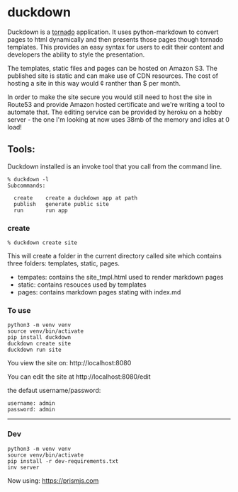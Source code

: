 # duckdown

Duckdown is a [tornado](https://tornadoweb.org) application.
It uses python-markdown to convert pages to html dynamically and then
presents those pages though tornado templates. This provides an easy syntax for users to
edit their content and developers the ability to style the presentation.

The templates, static files and pages can be hosted on Amazon S3. The
published site is static and can make use of CDN resources.  The
cost of hosting a site in this way would ¢ ranther than $ per month.

In order to make the site secure you would still need to host the site
in Route53 and provide Amazon hosted certificate and we're writing a
tool to automate that. The editing service can be provided by heroku
on a hobby server - the one I'm looking at now uses 38mb of the memory and 
idles at 0 load!

## Tools:

Duckdown installed is an invoke tool that you call from the command line.
```
% duckdown -l
Subcommands:

  create    create a duckdown app at path
  publish   generate public site
  run       run app
```

### create
```
% duckdown create site
```
This will create a folder in the current directory called site which
contains three folders: templates, static, pages.

- tempates: contains the site_tmpl.html used to render markdown pages
- static: contains resouces used by templates
- pages: contains markdown pages stating with index.md


### To use ###
```
python3 -m venv venv
source venv/bin/activate
pip install duckdown
duckdown create site
duckdown run site
```

You view the site on: http://localhost:8080

You can edit the site at http://localhost:8080/edit

the defaut username/password:
```
username: admin
password: admin
```

---

### Dev ###

```
python3 -m venv venv
source venv/bin/activate
pip install -r dev-requirements.txt
inv server
```

Now using: https://prismjs.com